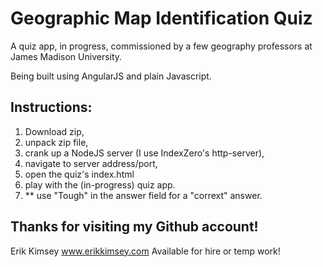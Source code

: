 Geographic Map Identification Quiz
==================================

A quiz app, in progress, commissioned by a few geography professors at James Madison University.

Being built using AngularJS and plain Javascript.


Instructions:
-------------

1. Download zip,
2. unpack zip file,
3. crank up a NodeJS server (I use IndexZero's http-server),
4. navigate to server address/port,
5. open the quiz's index.html
6. play with the (in-progress) quiz app.
7. ** use "Tough" in the answer field for a "corrext" answer.

Thanks for visiting my Github account!
--------------------------------------

Erik Kimsey
www.erikkimsey.com
Available for hire or temp work!
